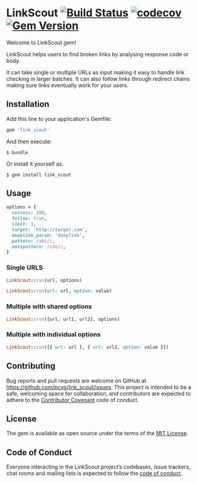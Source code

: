 # LinkScout [![Build Status](https://travis-ci.org/pcvg/link_scout.svg?branch=master)](https://travis-ci.org/pcvg/link_scout) [![codecov](https://codecov.io/gh/pcvg/link_scout/branch/master/graph/badge.svg)](https://codecov.io/gh/pcvg/link_scout) [![Gem Version](https://badge.fury.io/rb/link_scout.svg)](http://badge.fury.io/rb/link_scout)

Welcome to LinkScout gem!

LinkScout helps users to find broken links by analysing response code or body.

It can take single or multiple URLs as input making it easy to handle link checking in larger batches.
It can also follow links through redirect chains making sure links eventually work for your users.

## Installation

Add this line to your application's Gemfile:

```ruby
gem 'link_scout'
```

And then execute:

    $ bundle

Or install it yourself as:

    $ gem install link_scout

## Usage
  ```ruby
  options = {
    success: 200,
    follow: true,
    limit: 1,
    target: 'http://target.com',
    deeplink_param: 'deeplink',
    pattern: /abc/i,
    antipattern: /cde/i,
  }
  ```
  ### Single URLS
  ```ruby
  LinkScout::run(url, options)
  ```

  ```ruby
  LinkScout::run(url: url, option: value)
  ```

  ### Multiple with shared options
  ```ruby
  LinkScout::run([url, url1, url2], options)
  ```

  ### Multiple with individual options
  ```ruby
  LinkScout::run([{ url: url }, { url: url1, option: value }])
  ```

## Contributing

Bug reports and pull requests are welcome on GitHub at https://github.com/pcvg/link_scout/issues. This project is intended to be a safe, welcoming space for collaboration, and contributors are expected to adhere to the [Contributor Covenant](http://contributor-covenant.org) code of conduct.

## License

The gem is available as open source under the terms of the [MIT License](https://opensource.org/licenses/MIT).

## Code of Conduct

Everyone interacting in the LinkScout project’s codebases, issue trackers, chat rooms and mailing lists is expected to follow the [code of conduct](https://github.com/pcvg/link_scout/blob/master/CODE_OF_CONDUCT.md).
